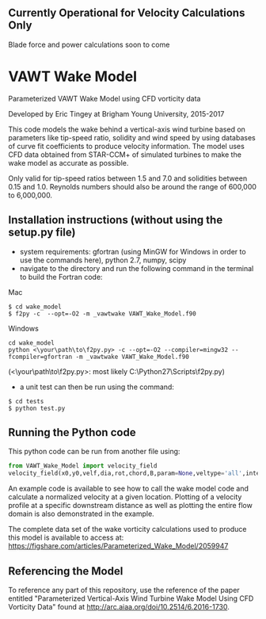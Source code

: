 ## Currently Operational for Velocity Calculations Only
Blade force and power calculations soon to come

# VAWT Wake Model

Parameterized VAWT Wake Model using CFD vorticity data

Developed by Eric Tingey at Brigham Young University, 2015-2017

This code models the wake behind a vertical-axis wind turbine based on parameters like tip-speed ratio, solidity and wind speed by using databases of curve fit coefficients to produce velocity information. The model uses CFD data obtained from STAR-CCM+ of simulated turbines to make the wake model as accurate as possible.

Only valid for tip-speed ratios between 1.5 and 7.0 and solidities between 0.15 and 1.0. Reynolds numbers should also be around the range of 600,000 to 6,000,000.


## Installation instructions (without using the setup.py file)

- system requirements: gfortran (using MinGW for Windows in order to use the commands here), python 2.7, numpy, scipy
- navigate to the directory and run the following command in the terminal to build the Fortran code:

Mac
```
$ cd wake_model
$ f2py -c  --opt=-O2 -m _vawtwake VAWT_Wake_Model.f90
```

Windows
```
cd wake_model
python <\your\path\to\f2py.py> -c --opt=-O2 --compiler=mingw32 --fcompiler=gfortran -m _vawtwake VAWT_Wake_Model.f90
```
(<\your\path\to\f2py.py>: most likely C:\Python27\Scripts\f2py.py)

- a unit test can then be run using the command:
```
$ cd tests
$ python test.py
```

## Running the Python code

This python code can be run from another file using:
```python
from VAWT_Wake_Model import velocity_field
velocity_field(x0,y0,velf,dia,rot,chord,B,param=None,veltype='all',integration='simp',m=220,n=200)  # velocity calculation at any point (x0,y0) for a given free stream wind speed, turbine diameter, tip-speed ratio, and solidity
```

An example code is available to see how to call the wake model code and calculate a normalized velocity at a given location. Plotting of a velocity profile at a specific downstream distance as well as plotting the entire flow domain is also demonstrated in the example.

The complete data set of the wake vorticity calculations used to produce this model is available to access at:
https://figshare.com/articles/Parameterized_Wake_Model/2059947

## Referencing the Model

To reference any part of this repository, use the reference of the paper entitled "Parameterized Vertical-Axis Wind Turbine Wake Model Using CFD Vorticity Data" found at http://arc.aiaa.org/doi/10.2514/6.2016-1730.
